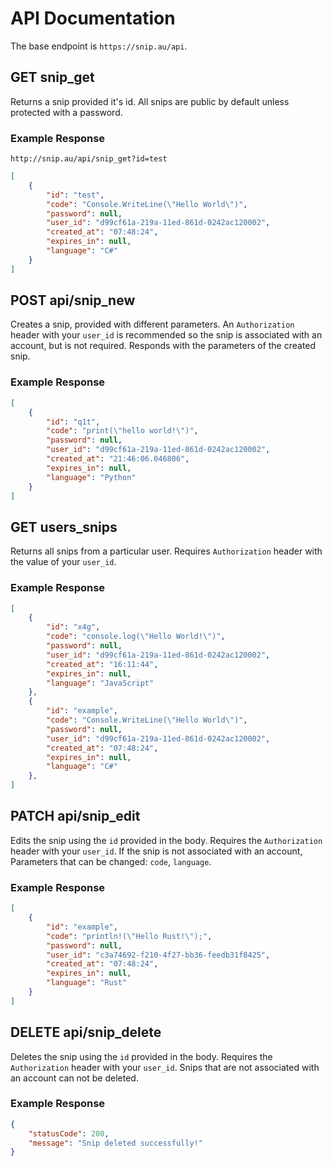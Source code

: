 # API Documentation

The base endpoint is `https://snip.au/api`.

## **GET** snip_get
Returns a snip provided it's id. All snips are public by default unless protected with a password.

### **Example Response**
`http://snip.au/api/snip_get?id=test`
```json
[
    {
        "id": "test",
        "code": "Console.WriteLine(\"Hello World\")",
        "password": null,
        "user_id": "d99cf61a-219a-11ed-861d-0242ac120002",
        "created_at": "07:48:24",
        "expires_in": null,
        "language": "C#"
    }
]
```


## **POST** api/snip_new
Creates a snip, provided with different parameters. An `Authorization` header with your `user_id` is recommended so the snip is associated with an account, but is not required. Responds with the parameters of the created snip.

### **Example Response**
```json
[
    {
        "id": "q1t",
        "code": "print(\"hello world!\")",
        "password": null,
        "user_id": "d99cf61a-219a-11ed-861d-0242ac120002",
        "created_at": "21:46:06.046806",
        "expires_in": null,
        "language": "Python"
    }
]
```
## **GET** users_snips
Returns all snips from a particular user. Requires `Authorization` header with the value of your `user_id`.

### **Example Response**
```json
[
    {
        "id": "x4g",
        "code": "console.log(\"Hello World!\")",
        "password": null,
        "user_id": "d99cf61a-219a-11ed-861d-0242ac120002",
        "created_at": "16:11:44",
        "expires_in": null,
        "language": "JavaScript"
    },
    {
        "id": "example",
        "code": "Console.WriteLine(\"Hello World\")",
        "password": null,
        "user_id": "d99cf61a-219a-11ed-861d-0242ac120002",
        "created_at": "07:48:24",
        "expires_in": null,
        "language": "C#"
    },
]
```
## **PATCH** api/snip_edit
Edits the snip using the `id` provided in the body. Requires the `Authorization` header with your `user_id`. If the snip is not associated with an account,  Parameters that can be changed: `code`, `language`. 

### **Example Response**
```json
[
    {
        "id": "example",
        "code": "println!(\"Hello Rust!\");",
        "password": null,
        "user_id": "c3a74692-f210-4f27-bb36-feedb31f8425",
        "created_at": "07:48:24",
        "expires_in": null,
        "language": "Rust"
    }
]
```
## **DELETE** api/snip_delete
Deletes the snip using the `id` provided in the body. Requires the `Authorization` header with your `user_id`. Snips that are not associated with an account can not be deleted.

### **Example Response**
```json
{
    "statusCode": 200,
    "message": "Snip deleted successfully!"
}
```
